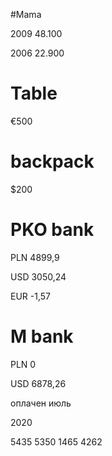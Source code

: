 
#Mama 

 2009 48.100

 2006 22.900

# Table

€500

# backpack

$200
 
# PKO bank
 
 PLN 4899,9
 
 USD 3050,24
 
 EUR -1,57
 
# M bank

PLN 0

USD 6878,26 


оплачен июль

2020

5435 5350 1465 4262
